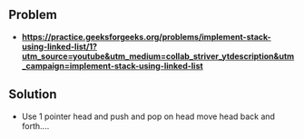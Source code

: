## Problem

- **https://practice.geeksforgeeks.org/problems/implement-stack-using-linked-list/1?utm_source=youtube&utm_medium=collab_striver_ytdescription&utm_campaign=implement-stack-using-linked-list**

## Solution

- Use 1 pointer head and push and pop on head move head back and forth....
